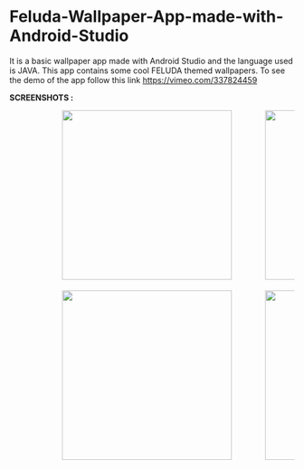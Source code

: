 # Feluda-Wallpaper-App-made-with-Android-Studio
It is a basic wallpaper app made with Android Studio and the language used is JAVA. This app contains some cool FELUDA themed wallpapers. To see the demo of the app follow this link https://vimeo.com/337824459

<b>SCREENSHOTS :</b>

<pre>           <img src="https://i.imgur.com/k92tWD3.png" width="300">       <img src="https://i.imgur.com/cL5FsBJ.png" width="300"><br/>
           <img src="https://i.imgur.com/oDMsLfp.png" width="300">       <img src="https://i.imgur.com/SS91G3x.png" width="300"></pre>
